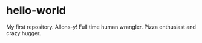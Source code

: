 # hello-world
My first repository. Allons-y!
Full time human wrangler.
Pizza enthusiast and crazy hugger.
